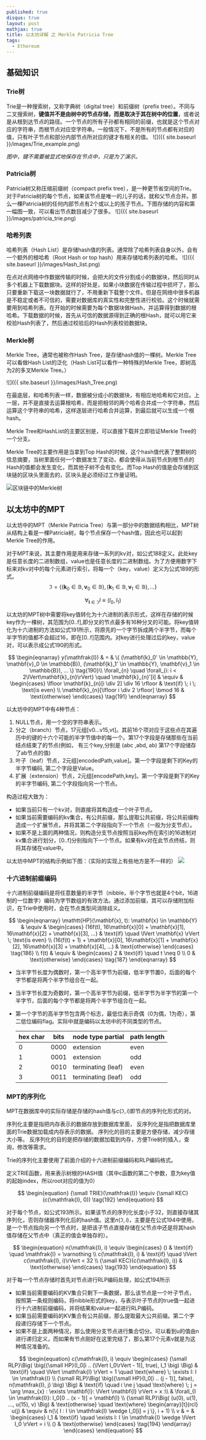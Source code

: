 ```yaml
---
published: true
disqus: true
layout: post
mathjax: true
title: 以太坊详解 之 Merkle Patricia Tree
tags:
  - Ethereum
---
```


## 基础知识

### Trie树
Trie是一种搜索树，又称字典树（digital tree）和前缀树（prefix tree）。不同与二叉搜索树，**键值并不是由树中的节点存储，而是取决于其在树中的位置**，或者说是从根到达节点的路径。一个节点的所有子孙都有相同的前缀，也就是这个节点对应的字符串，而根节点对应空字符串。一般情况下，不是所有的节点都有对应的值，只有叶子节点和部分内部节点所对应的键才有相关的值。
![]({{ site.baseurl }}/images/Trie_example.png)

*图中，键不需要被显式地保存在节点中，只是为了演示。*

### Patricia树
Patricia树又称压缩前缀树（compact prefix tree），是一种更节省空间的Trie。对于Patricia树的每个节点，如果该节点是唯一的儿子的话，就和父节点合并。那么一棵Patricia树的任何内部节点有2个或以上的孩子节点。下图存储的内容和第一幅图一致，可以看出节点数目减少了很多。
![]({{ site.baseurl }}/images/patricia_trie.png)

### 哈希列表
哈希列表（Hash List）是存储hash值的列表。通常除了哈希列表自身以外，会有一个额外的根哈希（Root Hash or top hash）用来存储哈希列表的哈希。 
![]({{ site.baseurl }}/images/Hash_list.png)

在点对点网络中作数据传输的时候，会把大的文件分割成小的数据块，然后同时从多个机器上下载数据块。这样的好处是，如果小块数据在传输过程中损坏了，那么只要重新下载这一块数据就行了，不用重新下载整个文件。但是在网络中很多机器是不稳定或者不可信的，需要对数据库的真实性和完整性进行校验。这个时候就需要用到哈希列表。在开始的时候需要为每个数据块做Hash，并运算得到数据的根哈希。下载数据的时候，首先从可信的数据源得到正确的根Hash，就可以用它来校验Hash列表了，然后通过校验后的Hash列表校验数据块。

### Merkle树
Merkle Tree，通常也被称作Hash Tree，是存储hash值的一棵树。Merkle Tree可以看做Hash List的泛化（Hash List可以看作一种特殊的Merkle Tree，即树高为2的多叉Merkle Tree。）

![]({{ site.baseurl }}/images/Hash_Tree.png)


在最底层，和哈希列表一样，数据被分成小的数据块，有相应地哈希和它对应。上一层，并不是直接去运算根哈希，而是把相邻的两个哈希合并成一个字符串，然后运算这个字符串的哈希，这样逐层进行哈希合并运算，到最后就可以生成一个根hash。

Merkle Tree和HashList的主要区别是，可以直接下载并立即验证Merkle Tree的一个分支。

Merkle Tree的主要作用是当拿到Top Hash的时候，这个hash值代表了整颗树的信息摘要，当树里面任何一个数据发生了变动，都会使得从当前节点到根节点的Hash的值都会发生变化，而其他子树不会有变化。而Top Hash的值是会存储到区块链的区块头里面去的，区块头是必须经过工作量证明。

![区块链中的Merkle树]({{site.baseurl}}/images/merkleinblockchain.png)


## 以太坊中的MPT
以太坊中的MPT（Merkle Patricia Tree）与第一部分中的数据结构相比，MPT树从结构上看是一棵Patricia树，每个节点保存一个hash值，因此也可以起到Merkle Tree的作用。

对于MPT来说，其主要作用是用来存储一系列的kv对，如公式188定义。此处key是任意长度的二进制数组，value也是任意长度的二进制数组。为了方便用数字下标来对kv对中的每个元素进行索引，将每一个（key，value）定义为公式189的形式。
$$
\begin{equation}
\mathfrak{I} = \{ (\mathbf{k}_0 \in \mathbb{B}, \mathbf{v}_0 \in \mathbb{B}), (\mathbf{k}_1 \in \mathbb{B}, \mathbf{v}_1 \in \mathbb{B}), ... \}
\tag{188}
\end{equation}
$$

$$
\begin{equation}
\forall_{\mathbf{I} \in \mathfrak{I}} I \equiv (I_0, I_1)
\tag{189}
\end{equation}
$$

以太坊的MPT树中需要将key值转化为十六进制的表示形式，这样在存储的时候key作为一棵树，其范围为[0..f],即分叉的节点最多有16种分叉的可能。将key值转化为十六进制的方法如公式191所示，将原先的一个字节拆成两个半字节，而每个半字节的值都不会超过16，即在[0..f]范围内。对key进行处理过后的key，value对，可以表示成公式190的形式。

$$
\begin{eqnarray}
y(\mathfrak{I}) & = & \{ (\mathbf{k}_0' \in \mathbb{Y}, \mathbf{v}_0 \in \mathbb{B}), (\mathbf{k}_1' \in \mathbb{Y}, \mathbf{v}_1 \in \mathbb{B}), ... \} \tag{190}\\
\forall_{n} \quad \forall_{i: i < 2\lVert\mathbf{k}_{n}\rVert} \quad \mathbf{k}_{n}'[i] & \equiv &
\begin{cases}
\lfloor \mathbf{k}_{n}[i \div 2] \div 16 \rfloor & \text{if} \; i \; \text{is even} \\
\mathbf{k}_{n}[\lfloor i \div 2 \rfloor] \bmod 16 & \text{otherwise}
\end{cases}
\tag{191}
\end{eqnarray}
$$



以太坊中的MPT中有4种节点：

1. NULL节点，用一个空的字符串表示。
1. 分之（branch）节点，17元组[v0...v15,vt]。其前16个项对应于这些点在其遍历中的键的十六个可能的半字节值中的每一个。第17个字段是存储那些在当前结点结束了的节点(例如， 有三个key,分别是 (abc ,abd, ab) 第17个字段储存了ab节点的值)
1. 叶子（leaf）节点，2元组[encodedPath,value]。第一个字段是剩下的Key的半字节编码, 第二个字段是Value。
1. 扩展（extension）节点，2元组[encodePath,key]。第一个字段是剩下的Key的半字节编码, 第二个字段指向另一个节点。

构造过程大致为：
- 如果当前只有一个kv对，则直接将其构造成一个叶子节点。
- 如果当前需要编码的kv集合，有公共前缀，那么提取公共前缀，将公共前缀构造成一个扩展节点，并将其第二个字段指向下一个节点（一般为分支节点）。
- 如果不是上面的两种情况，则构造分支节点按照当前key所在索引的16进制对kv集合进行划分，[0..f]分别指向下一个节点。如果有kv对在此节点终结，则将其存储在value中。

以太坊中MPT的结构示例如下图：（实际的实现上有些地方是不一样的）
![]({{site.baseurl}}/images/worldstatetrie.png)

### 十六进制前缀编码
十六进制前缀编码是将任意数量的半字节（nibble，半个字节也就是4个bit，16进制的一位数字）编码为字节数组的有效方法。通过添加前缀，其可以存储附加标识，在Trie中使用时，会在节点类型间消除歧义。

$$
\begin{eqnarray}
\mathtt{HP}(\mathbf{x}, t): \mathbf{x} \in \mathbb{Y} & \equiv & \begin{cases}
(16f(t), 16\mathbf{x}[0] + \mathbf{x}[1], 16\mathbf{x}[2] + \mathbf{x}[3], ...) &
\text{if} \quad \lVert \mathbf{x} \rVert \; \text{is even} \\
(16(f(t) + 1) + \mathbf{x}[0], 16\mathbf{x}[1] + \mathbf{x}[2], 16\mathbf{x}[3] + \mathbf{x}[4], ...) &
\text{otherwise}
\end{cases}
\tag{186} \\
f(t) & \equiv & \begin{cases} 2 & \text{if} \quad t \neq 0 \\ 0 & \text{otherwise} \end{cases}
\tag{187}
\end{eqnarray} 
$$

- 当半字节长度为偶数时，第一个高半字节为前缀，低半字节置0，后面的每个字节都是将两个半字节组合在一起。
- 当半字节长度为奇数时，第一个高半字节为前缀，低半字节为半字节的第一个半字节，后面的每个字节都是将两个半字节组合在一起。
- 第一个字节的高半字节包含两个标志，最低位表示奇偶（0为偶，1为奇），第二低位编码flag。实际中就是编码以太坊中的不同类型的节点。

    |hex char  |  bits    |    node type partial  |   path length  |
    |----------|----------|-----------------------|----------------|
    |   0      |  0000    |       extension       |       even     |     
    |   1      |  0001    |       extension       |       odd      |     
    |   2      |  0010    |   terminating (leaf)  |       even     |     
    |   3      |  0011    |   terminating (leaf)  |       odd      |

### MPT的序列化
MPT在数据库中的实际存储是存储的hash值与$c(\mathfrak{I}, i)$即节点的序列化形式的对。

序列化主要是指把内存表示的数据存放到数据库里面， 反序列化是指把数据库里面的Trie数据加载成内存表示的数据。 序列化的目的主要是方便存储，减少存储大小等。 反序列化的目的是把存储的数据加载到内存，方便Trie树的插入，查询，修改等需求。

Trie的序列化主要使用了前面介绍的十六进制前缀编码和RLP编码格式。 

定义TRIE函数，用来表示树根的HASH值（其中c函数的第二个参数，意为key值的起始index，所以root对应的值为0）

$$
\begin{equation}
{\small TRIE}(\mathfrak{I}) \equiv {\small KEC}(c(\mathfrak{I}, 0))
\tag{192}
\end{equation}
$$

对于每个节点，如公式193所示。如果该节点的序列化长度小于32，则直接存储其序列化，否则存储器序列化后的hash值。这里$n(\mathfrak{I}, i)$，主要是在公式194中使用，是一个节点指向另一个节点时，是把该子节点直接存储在父节点中还是将其hash值存储在父节点中（真正的值会单独存的）。

$$
\begin{equation}
n(\mathfrak{I}, i) \equiv \begin{cases}
() & \text{if} \quad \mathfrak{I} = \varnothing \\
c(\mathfrak{I}, i) & \text{if} \quad \lVert c(\mathfrak{I}, i)\rVert < 32 \\
{\small KEC}(c(\mathfrak{I}, i)) & \text{otherwise}
\end{cases}
\tag{193}
\end{equation}
$$

对于每一个节点存储时首先对节点进行RLP编码处理，如公式194所示

- 如果当前需要编码的KV集合只剩下一条数据，那么该节点是一个叶子节点，按照第一条规则编码，将nibble形式的key，与表示叶子节点的true值一起进行十六进制前缀编码，并将结果和value一起进行RLP编码。
- 如果当前需要编码的KV集合有公共前缀，那么提取最大公共前缀。第二个字段递归存储下一个节点。
- 如果不是上面两种情况，那么使用分支节点进行集合切分。可以看到u的值由n进行递归定义，而如果有节点刚好在这里完结了，那么第17个元素v就是为这种情况准备的。

$$
\begin{equation}
c(\mathfrak{I}, i) \equiv \begin{cases}
{\small RLP}\Big( \big({\small HP}(I_0[i .. (\lVert I_0\rVert - 1)], true), I_1 \big) \Big) & \text{if} \quad \lVert \mathfrak{I} \rVert = 1 \quad \text{where} \; \exists I: I \in \mathfrak{I} \\
{\small RLP}\Big( \big({\small HP}(I_0[i .. (j - 1)], false), n(\mathfrak{I}, j) \big) \Big) & \text{if} \quad i \ne j \quad \text{where} \; j = \arg \max_{x} : \exists \mathbf{l}: \lVert \mathbf{l} \rVert = x :\\ & \forall_{I \in \mathfrak{I}}: I_0[0 .. (x - 1)] = \mathbf{l} \\
{\small RLP}\Big( (u(0), u(1), ..., u(15), v) \Big) & \text{otherwise} \quad \text{where} \begin{array}[t]{rcl}
u(j) & \equiv & n(\{ I : I \in \mathfrak{I} \wedge I_0[i] = j \}, i + 1) \\
v & = & \begin{cases}
I_1 & \text{if} \quad \exists I: I \in \mathfrak{I} \wedge \lVert I_0 \rVert = i \\
() & \text{otherwise}
\end{cases}
\tag{194}
\end{array}
\end{cases}
\end{equation}
$$

